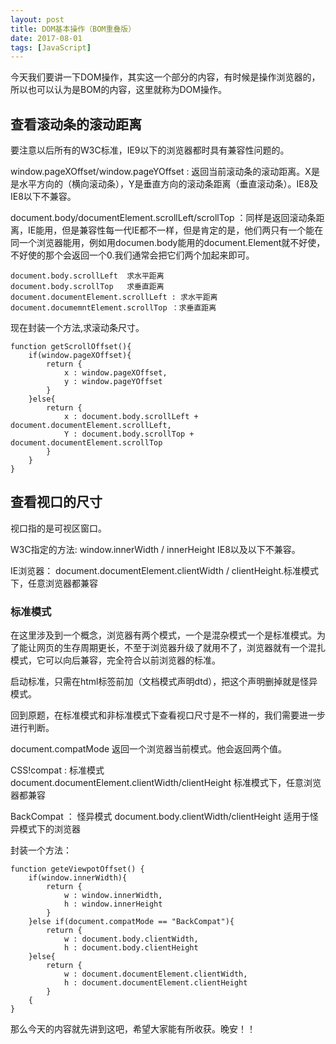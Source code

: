 ```yaml
---
layout: post
title: DOM基本操作（BOM重叠版）
date: 2017-08-01
tags: [JavaScript]
---
```


今天我们要讲一下DOM操作，其实这一个部分的内容，有时候是操作浏览器的，所以也可以认为是BOM的内容，这里就称为DOM操作。 

## 查看滚动条的滚动距离

要注意以后所有的W3C标准，IE9以下的浏览器都时具有兼容性问题的。

window.pageXOffset/window.pageYOffset : 返回当前滚动条的滚动距离。X是是水平方向的（横向滚动条），Y是垂直方向的滚动条距离（垂直滚动条）。IE8及IE8以下不兼容。

document.body/documentElement.scrollLeft/scrollTop ：同样是返回滚动条距离，IE能用，但是兼容性每一代IE都不一样，但是肯定的是，他们两只有一个能在同一个浏览器能用，例如用documen.body能用的document.Element就不好使，不好使的那个会返回一个0.我们通常会把它们两个加起来即可。
	
	document.body.scrollLeft  求水平距离
	document.body.scrollTop   求垂直距离
	document.documentElement.scrollLeft : 求水平距离
	document.documemntElement.scrollTop ：求垂直距离 

现在封装一个方法,求滚动条尺寸。

	function getScrollOffset(){
		if(window.pageXOffset){
			return { 
				x : window.pageXOffset,
				y : window.pageYOffset
			}
		}else{
			return {
				x : document.body.scrollLeft + document.documentElement.scrollLeft,
				Y : document.body.scrollTop + document.documentElement.scrollTop
			}
		}
	}

## 查看视口的尺寸

视口指的是可视区窗口。

W3C指定的方法: window.innerWidth / innerHeight IE8以及以下不兼容。

IE浏览器： document.documentElement.clientWidth / clientHeight.标准模式下，任意浏览器都兼容

### 标准模式 

在这里涉及到一个概念，浏览器有两个模式，一个是混杂模式一个是标准模式。为了能让网页的生存周期更长，不至于浏览器升级了就用不了，浏览器就有一个混扎模式，它可以向后兼容，完全符合以前浏览器的标准。 

启动标准，只需在html标签前加<!DOCTYPE html>（文档模式声明dtd），把这个声明删掉就是怪异模式。

回到原题，在标准模式和非标准模式下查看视口尺寸是不一样的，我们需要进一步进行判断。

document.compatMode 返回一个浏览器当前模式。他会返回两个值。

CSS!compat : 标准模式	document.documentElement.clientWidth/clientHeight 标准模式下，任意浏览器都兼容

BackCompat ： 怪异模式	document.body.clientWidth/clientHeight  适用于怪异模式下的浏览器

封装一个方法：
	
	function geteViewpotOffset() {
		if(window.innerWidth){
			return { 
				w : window.innerWidth,
				h : window.innerHeight
			}
		}else if(document.compatMode == "BackCompat"){
			return {
				w : document.body.clientWidth,
				h : document.body.clientHeight
		}else{
			return {
				w : document.documentElement.clientWidth,
				h : document.documentElement.clientHeight
			}
		{
	}


那么今天的内容就先讲到这吧，希望大家能有所收获。晚安！！





















